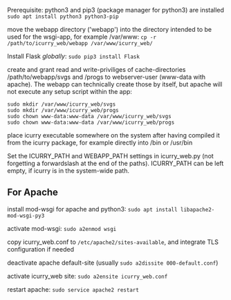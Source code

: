 Prerequisite: python3 and pip3 (package manager for python3) are installed ``sudo apt install python3 python3-pip``

move the webapp directory ('webapp') into the directory intended to be used for the wsgi-app, for example /var/www: ``cp -r /path/to/icurry_web/webapp /var/www/icurry_web/``

Install Flask *globally*: ``sudo pip3 install Flask``

create and grant read and write-priviliges of cache-directories /path/to/webapp/svgs and /progs to webserver-user (www-data with apache). The webapp can technically create those by itself, but apache will not execute any setup script within the app:
```
sudo mkdir /var/www/icurry_web/svgs
sudo mkdir /var/www/icurry_web/progs
sudo chown www-data:www-data /var/www/icurry_web/svgs
sudo chown www-data:www-data /var/www/icurry_web/progs
```



place icurry executable somewhere on the system after having compiled it from the icurry package, for example directly into /bin or /usr/bin

Set the ICURRY_PATH and WEBAPP_PATH settings in icurry_web.py (not forgetting a forwardslash at the end of the paths). ICURRY_PATH can be left empty, if icurry is in the system-wide path.



## For Apache

install mod-wsgi for apache and python3: ``sudo apt install libapache2-mod-wsgi-py3``

activate mod-wsgi: ``sudo a2enmod wsgi``

copy icurry_web.conf to ``/etc/apache2/sites-available``, and integrate TLS configuration if needed

deactivate apache default-site (usually ``sudo a2dissite 000-default.conf``)

activate icurry_web site: ``sudo a2ensite icurry_web.conf``

restart apache: ``sudo service apache2 restart``